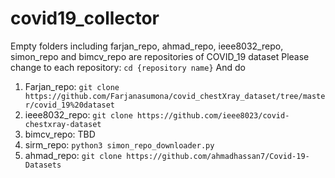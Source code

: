 # covid19_collector

Empty folders including farjan_repo, ahmad_repo, ieee8032_repo, simon_repo and bimcv_repo
are repositories of COVID_19 dataset
Please change to each repository: `cd {repository name}`
And do
1. Farjan_repo: `git clone https://github.com/Farjanasumona/covid_chestXray_dataset/tree/master/covid_19%20dataset`
2. ieee8032_repo: `git clone https://github.com/ieee8023/covid-chestxray-dataset`
3. bimcv_repo: TBD
4. sirm_repo: `python3 simon_repo_downloader.py`
5. ahmad_repo: `git clone https://github.com/ahmadhassan7/Covid-19-Datasets`

